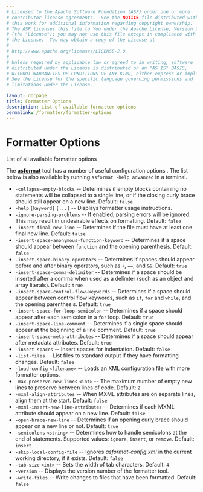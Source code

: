 ```yaml
---
# Licensed to the Apache Software Foundation (ASF) under one or more
# contributor license agreements.  See the NOTICE file distributed with
# this work for additional information regarding copyright ownership.
# The ASF licenses this file to You under the Apache License, Version 2.0
# (the "License"); you may not use this file except in compliance with
# the License.  You may obtain a copy of the License at
# 
# http://www.apache.org/licenses/LICENSE-2.0
# 
# Unless required by applicable law or agreed to in writing, software
# distributed under the License is distributed on an "AS IS" BASIS,
# WITHOUT WARRANTIES OR CONDITIONS OF ANY KIND, either express or implied.
# See the License for the specific language governing permissions and
# limitations under the License.

layout: docpage
title: Formatter Options
description: List of available formatter options
permalink: /formatter/formatter-options
---
```


# Formatter Options

List of all available formatter options

The [**asformat**](formatter) tool has a number of useful configuration options
. The list below is also available by running `asformat -help advanced` in a terminal.

- `-collapse-empty-blocks` -- Determines if empty blocks containing no statements will be collapsed to a single line, or if the closing curly brace should still appear on a new line. Default: `false`
- `-help` `[keyword]` `[...]` -- Displays formatter usage instructions.
- `-ignore-parsing-problems` -- If enabled, parsing errors will be ignored. This may result in undesirable effects on formatting. Default: `false`
- `-insert-final-new-line` -- Determines if the file must have at least one final new line. Default: `false`
- `-insert-space-anonymous-function-keyword` -- Determines if a space should appear between `function` and the opening parenthesis. Default: `false`
- `-insert-space-binary-operators` -- Determines if spaces should appear before and after binary operators, such as `+`, `==`, and `&&`. Default: `true`
- `-insert-space-comma-delimiter` -- Determines if a space should be inserted after a comma when used as a delimter (such as an object and array literals). Default: `true`
- `-insert-space-control-flow-keywords` -- Determines if a space should appear between control flow keywords, such as `if`, `for` and `while`, and the opening parenthesis. Default: `true`
- `-insert-space-for-loop-semicolon` -- Determines if a space should appear after each semicolon in a `for` loop. Default: `true`
- `-insert-space-line-comment` -- Determines if a single space should appear at the beginning of a line comment. Default: `true`
- `-insert-space-meta-attributes` -- Determines if a space should appear after metadata attributes. Default: `true`
- `-insert-spaces` -- Insert spaces for indentation. Default: `false`
- `-list-files` -- List files to standard output if they have formatting changes. Default: `false`
- `-load-config` `<filename>` -- Loads an XML configuration file with more formatter options.
- `-max-preserve-new-lines` `<int>` -- The maximum number of empty new lines to preserve between lines of code. Default: `2`
- `-mxml-align-attributes` -- When MXML attributes are on separate lines, align them at the start. Default: `false`
- `-mxml-insert-new-line-attributes` -- Determines if each MXML attribute should appear on a new line. Default: `false`
- `-open-brace-new-line` -- Determines if an opening curly brace should appear on a new line or not. Default: `true`
- `-semicolons` `<string>` -- Determines how to handle semicolons at the end of statements. Supported values: `ignore`, `insert`, or `remove`. Default: `insert`
- `-skip-local-config-file` -- Ignores _asformat-config.xml_ in the current working directory, if it exists. Default: `false`
- `-tab-size` `<int>` -- Sets the width of tab characters. Default: `4`
- `-version` -- Displays the version number of the formatter tool.
- `-write-files` -- Write changes to files that have been formatted. Default: `false`
